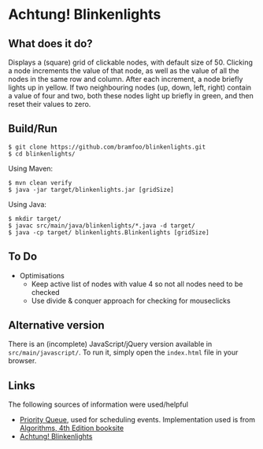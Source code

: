 # Achtung! Blinkenlights

## What does it do?

Displays a (square) grid of clickable nodes, with default size of 50. Clicking a node increments the value of that node, as well as the value of all the nodes in the same row and column. After each increment, a node briefly lights up in yellow. If two neighbouring nodes (up, down, left, right) contain a value of four and two, both these nodes light up briefly in green, and then reset their values to zero.

## Build/Run


```
$ git clone https://github.com/bramfoo/blinkenlights.git
$ cd blinkenlights/
```

Using Maven:
```
$ mvn clean verify
$ java -jar target/blinkenlights.jar [gridSize]
```

Using Java:
```
$ mkdir target/
$ javac src/main/java/blinkenlights/*.java -d target/
$ java -cp target/ blinkenlights.Blinkenlights [gridSize]
```


## To Do
* Optimisations
  * Keep active list of nodes with value 4 so not all nodes need to be checked
  * Use divide & conquer approach for checking for mouseclicks

## Alternative version

There is an (incomplete) JavaScript/jQuery version available in ``src/main/javascript/``. To run it, simply open the ``index.html`` file in your browser.

## Links

The following sources of information were used/helpful

* [Priority Queue](https://en.wikipedia.org/wiki/Priority_queue), used for scheduling events. Implementation used is from [Algorithms, 4th Edition booksite](http://algs4.cs.princeton.edu/24pq/MinPQ.java.html)
* [Achtung! Blinkenlights](https://en.wikipedia.org/wiki/Blinkenlights)

